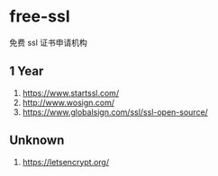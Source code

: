 free-ssl
========

免费 ssl 证书申请机构

1 Year
-----------
1. https://www.startssl.com/
2. http://www.wosign.com/
3. https://www.globalsign.com/ssl/ssl-open-source/

Unknown
-----------
1. https://letsencrypt.org/
